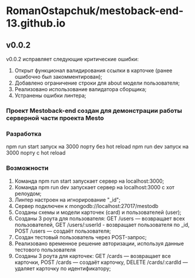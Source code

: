 # RomanOstapchuk/mestoback-end-13.github.io

## v0.0.2

v0.0.2 исправляет следующие критические ошибки:
1) Открыт функционал валидирования ссылки в карточке (ранее ошибочно был закомментирован);
2) Добавлено ограничение строки для about модели пользователя;
3) Реализовано использование валидатора сборщика;
4) Устранены ошибки линтера;

### Проект Mestoback-end создан для демонстрации работы серверной части проекта Mesto

### Разработка

npm run start запуск на 3000 порту без hot reload
npm run dev запуск на 3000 порту с hot reload

### Возможности 

1) Команда npm run start запускает сервер на localhost:3000;
2) Команда npm run dev запускает сервер на localhost:3000 с хот релоудом;
3) Линтер настроен на игнорирование "_id";
4) Сервер подключен к mongodb://localhost:27017/mestodb
5) Созданы схемы и модели карточек (card) и пользователей (user);
6) Созданы 3 роута для пользователя: GET /users — возвращает всех пользователей, GET /users/:userId - возвращает пользователя по _id, POST /users — создаёт пользователя;
7) Создан тестовый пользователь через POST-запрос;
8) Реализовано временное решение авторизации, используя данные тестового пользователя
9) Созданы 3 роута для карточек: GET /cards — возвращает все карточки, POST /cards — создаёт карточку, DELETE /cards/:cardId — удаляет карточку по идентификатору;
